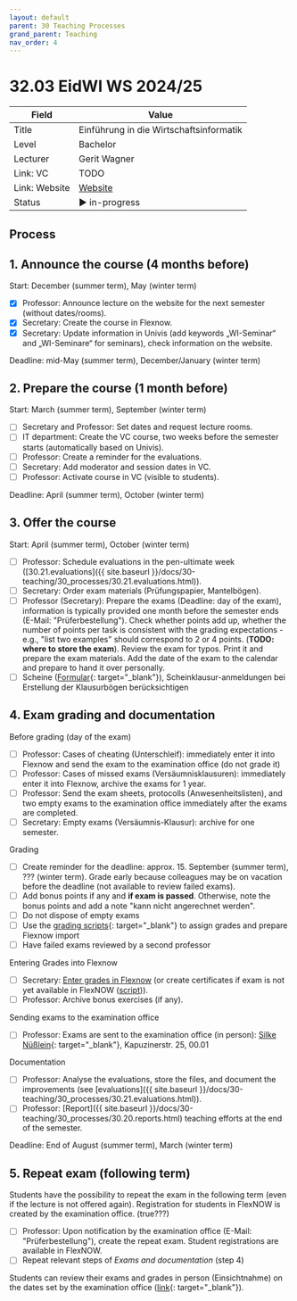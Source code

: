 ```yaml
---
layout: default
parent: 30 Teaching Processes
grand_parent: Teaching
nav_order: 4
---
```


# 32.03 EidWI WS 2024/25

Field | Value
--- | ---
Title | Einführung in die Wirtschaftsinformatik
Level | Bachelor
Lecturer | Gerit Wagner
Link: VC | TODO
Link: Website | [Website]([https://www.uni-bamberg.de/digital-work/studium/bachelor/introduction-to-digital-work/](https://www.uni-bamberg.de/ism/studium/bachelor/einfuehrung-in-die-wirtschaftsinformatik/))
Status | ▶ in-progress

## Process

## 1. Announce the course (4 months before)
 
Start: December (summer term), May (winter term)

- [x] Professor: Announce lecture on the website for the next semester (without dates/rooms).
- [x] Secretary: Create the course in Flexnow.
- [x] Secretary: Update information in Univis (add keywords „WI-Seminar“ and „WI-Seminare“ for seminars), check information on the website.

Deadline: mid-May (summer term), December/January (winter term)

## 2. Prepare the course (1 month before)

Start: March (summer term), September (winter term)

- [ ] Secretary and Professor: Set dates and request lecture rooms.
- [ ] IT department: Create the VC course, two weeks before the semester starts (automatically based on Univis).
- [ ] Professor: Create a reminder for the evaluations.
- [ ] Secretary: Add moderator and session dates in VC.
- [ ] Professor: Activate course in VC (visible to students).

Deadline: April (summer term), October (winter term)

## 3. Offer the course

Start: April (summer term), October (winter term)

- [ ] Professor: Schedule evaluations in the pen-ultimate week ([30.21.evaluations]({{ site.baseurl }}/docs/30-teaching/30_processes/30.21.evaluations.html)).
- [ ] Secretary: Order exam materials (Prüfungspapier, Mantelbögen).
- [ ] Professor (Secretary): Prepare the exams (Deadline: day of the exam), information is typically provided one month before the semester ends (E-Mail: "Prüferbestellung"). Check whether points add up, whether the number of points per task is consistent with the grading expectations - e.g., "list two examples" should correspond to 2 or 4 points. (**TODO: where to store the exam**). Review the exam for typos. Print it and prepare the exam materials. Add the date of the exam to the calendar and prepare to hand it over personally.
- [ ] Scheine ([Formular](https://www.uni-bamberg.de/ism/studium/anmeldung-scheinklausur/){: target="_blank"}), Scheinklausur-anmeldungen bei Erstellung der Klausurbögen berücksichtigen

## 4. Exam grading and documentation

Before grading (day of the exam)

- [ ] Professor: Cases of cheating (Unterschleif): immediately enter it into Flexnow and send the exam to the examination office (do not grade it)
- [ ] Professor: Cases of missed exams (Versäumnisklausuren): immediately enter it into Flexnow, archive the exams for 1 year.
- [ ] Professor: Send the exam sheets, protocolls (Anwesenheitslisten), and two empty exams to the examination office immediately after the exams are completed.
- [ ] Secretary: Empty exams (Versäumnis-Klausur): archive for one semester.

Grading

- [ ] Create reminder for the deadline: approx. 15. September (summer term), ??? (winter term). Grade early because colleagues may be on vacation before the deadline (not available to review failed exams).
- [ ] Add bonus points if any and **if exam is passed**. Otherwise, note the bonus points and add a note "kann nicht angerechnet werden".
- [ ] Do not dispose of empty exams
- [ ] Use the [grading scripts](https://github.com/digital-work-lab/handbook/tree/main/src/grading){: target="_blank"} to assign grades and prepare Flexnow import
- [ ] Have failed exams reviewed by a second professor

Entering Grades into Flexnow

- [ ] Secretary: [Enter grades in Flexnow](../30_processes/30.15.flexnow.html#entering-grades) (or create certificates if exam is not yet available in FlexNOW ([script](https://github.com/digital-work-lab/handbook/tree/main/src/scheine))).
- [ ] Professor: Archive bonus exercises (if any).

Sending exams to the examination office

- [ ] Professor: Exams are sent to the examination office (in person): [Silke Nüßlein](https://univis.uni-bamberg.de/prg?search=persons&show=info&department=322130&fullname=Silke+Nue%C3%9Flein){: target="_blank"}, Kapuzinerstr. 25, 00.01

Documentation

- [ ] Professor: Analyse the evaluations, store the files, and document the improvements (see [evaluations]({{ site.baseurl }}/docs/30-teaching/30_processes/30.21.evaluations.html)).
- [ ] Professor: [Report]({{ site.baseurl }}/docs/30-teaching/30_processes/30.20.reports.html) teaching efforts at the end of the semester.

Deadline: End of August (summer term), March (winter term)

## 5. Repeat exam (following term)

Students have the possibility to repeat the exam in the following term (even if the lecture is not offered again). Registration for students in FlexNOW is created by the examination office. (true???)

- [ ] Professor: Upon notification by the examination office (E-Mail: "Prüferbestellung"), create the repeat exam. Student registrations are available in FlexNOW.
- [ ] Repeat relevant steps of *Exams and documentation* (step 4) 

Students can review their exams and grades in person (Einsichtnahme) on the dates set by the examination office ([link](https://www.uni-bamberg.de/pruefungsamt/einsichtnahmen/){: target="_blank"}).
